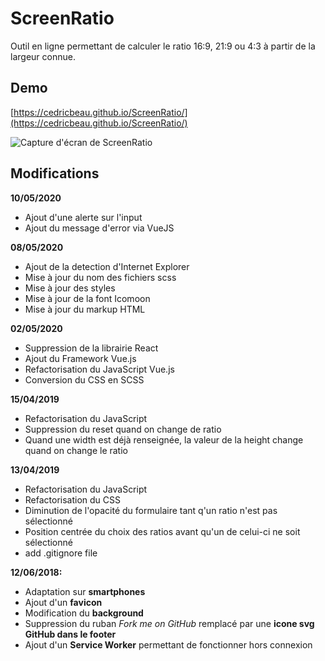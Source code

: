 # ScreenRatio

Outil en ligne permettant de calculer le ratio 16:9, 21:9 ou 4:3 à partir de la largeur connue.

## Demo

[https://cedricbeau.github.io/ScreenRatio/](https://cedricbeau.github.io/ScreenRatio/)

![Capture d'écran de ScreenRatio]( https://github.com/cedricbeau/ScreenRatio/blob/master/ratio.png "Capture d'écran de ScreenRatio")

## Modifications

**10/05/2020**

* Ajout d'une alerte sur l'input
* Ajout du message d'error via VueJS

**08/05/2020**

* Ajout de la detection  d'Internet Explorer
* Mise à jour du nom des fichiers scss
* Mise à jour des styles
* Mise à jour de la font Icomoon
* Mise à jour du markup HTML

**02/05/2020**

* Suppression de la librairie React
* Ajout du Framework Vue.js
* Refactorisation du JavaScript Vue.js
* Conversion du CSS en SCSS

**15/04/2019**

* Refactorisation du JavaScript
* Suppression du reset quand on change de ratio
* Quand une width est déjà renseignée, la valeur de la height change quand on change le ratio

**13/04/2019**

* Refactorisation du JavaScript
* Refactorisation du CSS
* Diminution de l'opacité du formulaire tant q'un ratio n'est pas sélectionné
* Position centrée du choix des ratios avant qu'un de celui-ci ne soit sélectionné
* add .gitignore file

**12/06/2018:**

* Adaptation sur **smartphones**
* Ajout d'un **favicon**
* Modification du **background**
* Suppression du ruban _Fork me on GitHub_ remplacé par une **icone svg GitHub dans le footer**
* Ajout d'un **Service Worker** permettant de fonctionner hors connexion